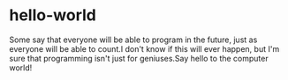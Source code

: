 # hello-world
Some say that everyone will be able to program in the future, just as everyone will be able to count.I don't know if this will ever happen, but I'm sure that programming isn't just for geniuses.Say hello to the computer world!
